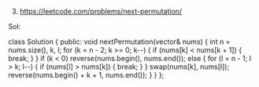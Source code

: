 3. https://leetcode.com/problems/next-permutation/

Sol:

class Solution
{
public:
    void nextPermutation(vector<int>& nums) 
    {
    	int n = nums.size(), k, l;
        for (k = n - 2; k >= 0; k--) 
        {
            if (nums[k] < nums[k + 1]) 
            {
                break;
            }
        }
    	if (k < 0)    reverse(nums.begin(), nums.end());
        else 
        {
    	    for (l = n - 1; l > k; l--) {
                if (nums[l] > nums[k]) {
                    break;
                }
            } 
    	    swap(nums[k], nums[l]);
    	    reverse(nums.begin() + k + 1, nums.end());
        }
    }
};